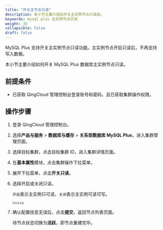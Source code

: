 ```yaml
---
title: "开关主节点只读"
description: 本小节主要介绍如开关主实例节点只读启。 
keywords: mysql plus 主实例节点只读
weight: 35
collapsible: false
draft: false
---
```



MySQL Plus 支持开关主实例节点只读功能。主实例节点开启只读后，不再支持写入数据。

本小节主要介绍如何开关 MySQL Plus 数据库主实例节点只读。

## 前提条件

- 已获取 QingCloud 管理控制台登录账号和密码，且已获取集群操作权限。

## 操作步骤

1. 登录 QingCloud 管理控制台。
2. 选择**产品与服务** > **数据库与缓存** > **关系型数据库 MySQL Plus**，进入集群管理页面。
3. 选择目标集群，点击目标集群 ID，进入集群详情页面。  
4. 在**基本属性**模块，点击集群操作下拉菜单。
5. 展开下拉菜单，点击**开关只读**。
6. 选择开启或关闭只读。
   
   `开启`表示主实例只可读，`关闭`表示主实例可读可写。

   <img src="../../../_images/read_only_node.png" alt="开关只读" style="zoom:50%;" />


7. 确认配置信息无误后，点击**提交**，返回节点列表页面。

   待节点状态切换为**活跃**，即节点重建完毕。

